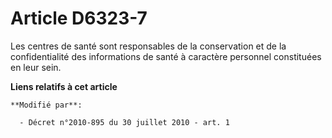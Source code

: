 # Article D6323-7

Les centres de santé sont responsables de la conservation et de la confidentialité des informations de santé à caractère
personnel constituées en leur sein.

**Liens relatifs à cet article**

	**Modifié par**:

	  - Décret n°2010-895 du 30 juillet 2010 - art. 1
